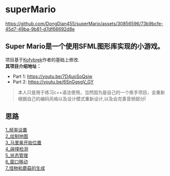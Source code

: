 # superMario
https://github.com/DongDian455/superMario/assets/30856596/73b9bcfe-45d7-49ba-9b81-d7df66692d8e


Super Mario是一个使用SFML图形库实现的小游戏。
---


项目基于[Kofybrek](https://www.youtube.com/@Kofybrek)作者的基础上修改.  
**其项目介绍地址：**
- Part 1: https://youtu.be/7D4uoSoQsjw
- Part 2: https://youtu.be/6SnGgsgV_GY

> 本人只是用于练习c++语法使用，当然因为是自己的一个练手项目，会重新根据自己的编码风格以及设计模式重新设计,以及会完善音频部分Ï

## 思路
[1_帧率设置](https://github.com/DongDian455/superMario/blob/master/aricles/1_%E5%B8%A7%E7%8E%87%E8%AE%BE%E7%BD%AE.md)  
[2_绘制地图](https://github.com/DongDian455/superMario/blob/master/aricles/1_%E5%B8%A7%E7%8E%87%E8%AE%BE%E7%BD%AE.md)  
[3_马里奥开始位置](https://github.com/DongDian455/superMario/blob/master/aricles/3_%E9%A9%AC%E9%87%8C%E5%A5%A5%E5%BC%80%E5%A7%8B%E4%BD%8D%E7%BD%AE.md)  
[4_碰撞检测](https://github.com/DongDian455/superMario/blob/master/aricles/4_%E7%A2%B0%E6%92%9E%E6%A3%80%E6%B5%8B.md)  
[5_状态管理](https://github.com/DongDian455/superMario/blob/master/aricles/5_%E7%8A%B6%E6%80%81%E7%AE%A1%E7%90%86.md)  
[6_窗口移动](https://github.com/DongDian455/superMario/blob/master/aricles/6_%E7%AA%97%E5%8F%A3%E7%A7%BB%E5%8A%A8.md)  
[7_怪物和蘑菇的生成](https://github.com/DongDian455/superMario/blob/master/aricles/7_%E6%80%AA%E7%89%A9%E5%92%8C%E8%98%91%E8%8F%87%E7%9A%84%E7%94%9F%E6%88%90.md)  
